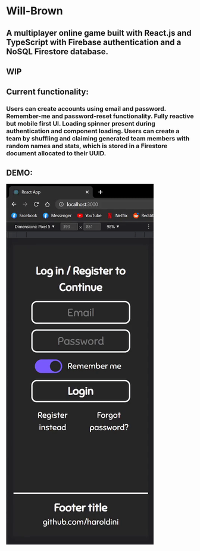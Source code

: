 # Will-Brown

## A multiplayer online game built with React.js and TypeScript with Firebase authentication and a NoSQL Firestore database.

## WIP

## Current functionality:

### Users can create accounts using email and password. Remember-me and password-reset functionality. Fully reactive but mobile first UI. Loading spinner present during authentication and component loading. Users can create a team by shuffling and claiming generated team members with random names and stats, which is stored in a Firestore document allocated to their UUID.

## DEMO:

![Generated sunspot overlay](/README_content/demo.gif)
